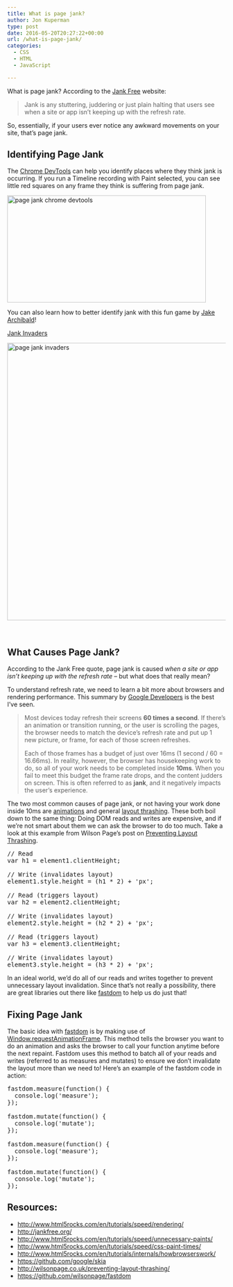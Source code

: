 ```yaml
---
title: What is page jank?
author: Jon Kuperman
type: post
date: 2016-05-20T20:27:22+00:00
url: /what-is-page-jank/
categories:
  - CSS
  - HTML
  - JavaScript

---
```

What is page jank? According to the [Jank Free][1] website:

> Jank is any stuttering, juddering or just plain halting that users see when a site or app isn&#8217;t keeping up with the refresh rate.

So, essentially, if your users ever notice any awkward movements on your site, that&#8217;s page jank.

## Identifying Page Jank

The [Chrome DevTools][2] can help you identify places where they think jank is occurring. If you run a Timeline recording with Paint selected, you can see little red squares on any frame they think is suffering from page jank.

[<img class="aligncenter wp-image-965 size-full" src="http://codeplanet.io/wp-content/uploads/2016/05/Screen-Shot-2016-05-20-at-12.32.21-PM.png" alt="page jank chrome devtools" width="458" height="247" />][3]

You can also learn how to better identify jank with this fun game by [Jake Archibald][4]!

[Jank Invaders][5]

[<img class="aligncenter wp-image-967 size-full" src="http://codeplanet.io/wp-content/uploads/2016/05/jank.gif" alt="page jank invaders" width="720" height="640" />][6]

&nbsp;

## What Causes Page Jank?

According to the Jank Free quote, page jank is caused _when a site or app isn&#8217;t keeping up with the refresh rate_ &#8211; but what does that really mean?

To understand refresh rate, we need to learn a bit more about browsers and rendering performance. This summary by [Google Developers][7] is the best I&#8217;ve seen.

> Most devices today refresh their screens **60 times a second**. If there’s an animation or transition running, or the user is scrolling the pages, the browser needs to match the device’s refresh rate and put up 1 new picture, or frame, for each of those screen refreshes.
> 
> Each of those frames has a budget of just over 16ms (1 second / 60 = 16.66ms). In reality, however, the browser has housekeeping work to do, so all of your work needs to be completed inside **10ms**. When you fail to meet this budget the frame rate drops, and the content judders on screen. This is often referred to as **jank**, and it negatively impacts the user&#8217;s experience.

The two most common causes of page jank, or not having your work done inside 10ms are [animations][8] and general [layout thrashing][9]. These both boil down to the same thing: Doing DOM reads and writes are expensive, and if we&#8217;re not smart about them we can ask the browser to do too much. Take a look at this example from Wilson Page&#8217;s post on [Preventing Layout Thrashing][9].

<pre class="lang:js decode:true ">// Read
var h1 = element1.clientHeight;

// Write (invalidates layout)
element1.style.height = (h1 * 2) + 'px';

// Read (triggers layout)
var h2 = element2.clientHeight;

// Write (invalidates layout)
element2.style.height = (h2 * 2) + 'px';

// Read (triggers layout)
var h3 = element3.clientHeight;

// Write (invalidates layout)
element3.style.height = (h3 * 2) + 'px';</pre>

In an ideal world, we&#8217;d do all of our reads and writes together to prevent unnecessary layout invalidation. Since that&#8217;s not really a possibility, there are great libraries out there like [fastdom][10] to help us do just that!

## Fixing Page Jank

The basic idea with [fastdom][10] is by making use of [Window.requestAnimationFrame][11]. This method tells the browser you want to do an animation and asks the browser to call your function anytime before the next repaint. Fastdom uses this method to batch all of your reads and writes (referred to as measures and mutates) to ensure we don&#8217;t invalidate the layout more than we need to! Here&#8217;s an example of the fastdom code in action:

<pre class="lang:js decode:true ">fastdom.measure(function() {
  console.log('measure');
});

fastdom.mutate(function() {
  console.log('mutate');
});

fastdom.measure(function() {
  console.log('measure');
});

fastdom.mutate(function() {
  console.log('mutate');
});</pre>

## Resources:

  * <http://www.html5rocks.com/en/tutorials/speed/rendering/>
  * <http://jankfree.org/>
  * <http://www.html5rocks.com/en/tutorials/speed/unnecessary-paints/>
  * <http://www.html5rocks.com/en/tutorials/speed/css-paint-times/>
  * <http://www.html5rocks.com/en/tutorials/internals/howbrowserswork/>
  * <https://github.com/google/skia>
  * <http://wilsonpage.co.uk/preventing-layout-thrashing/>
  * <https://github.com/wilsonpage/fastdom>

 [1]: http://jankfree.org/
 [2]: https://developer.chrome.com/devtools
 [3]: https://codeplanet.io/wp-content/uploads/2016/05/Screen-Shot-2016-05-20-at-12.32.21-PM.png
 [4]: https://twitter.com/jaffathecake
 [5]: https://jakearchibald.github.io/jank-invaders/
 [6]: https://codeplanet.io/wp-content/uploads/2016/05/jank.gif
 [7]: https://developers.google.com/web/fundamentals/performance/rendering/?hl=en
 [8]: http://www.html5rocks.com/en/tutorials/speed/high-performance-animations/
 [9]: http://wilsonpage.co.uk/preventing-layout-thrashing/
 [10]: https://github.com/wilsonpage/fastdom
 [11]: https://developer.mozilla.org/en-US/docs/Web/API/window/requestAnimationFrame
